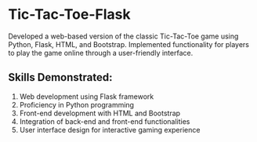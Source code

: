 # Tic-Tac-Toe-Flask

Developed a web-based version of the classic Tic-Tac-Toe game using Python, Flask, HTML, and Bootstrap. Implemented functionality for players to play the game online through a user-friendly interface.

## Skills Demonstrated:

1. Web development using Flask framework
2. Proficiency in Python programming
3. Front-end development with HTML and Bootstrap
4. Integration of back-end and front-end functionalities
5. User interface design for interactive gaming experience




